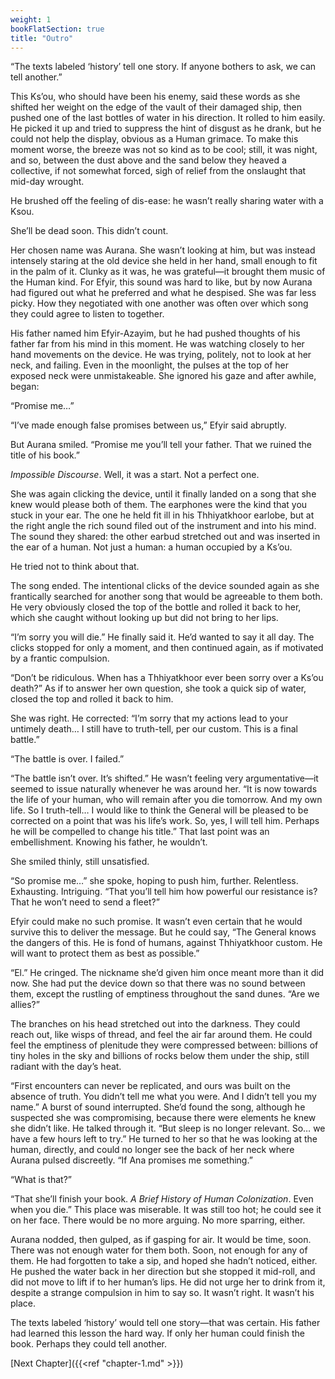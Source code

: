 ```yaml
---
weight: 1
bookFlatSection: true
title: "Outro"
---
```


“The texts labeled ‘history’ tell one story. If anyone bothers to ask, we can tell another.”

This Ks’ou, who should have been his enemy, said these words as she shifted her weight on the edge of the vault of their damaged ship, then pushed one of the last bottles of water in his direction. It rolled to him easily. He picked it up and tried to suppress the hint of disgust as he drank, but he could not help the display, obvious as a Human grimace. To make this moment worse, the breeze was not so kind as to be cool; still, it was night, and so, between the dust above and the sand below they heaved a collective, if not somewhat forced, sigh of relief from the onslaught that mid-day wrought. 

He brushed off the feeling of dis-ease: he wasn’t really sharing water with a Ksou. 

She’ll be dead soon. This didn’t count.

Her chosen name was Aurana. She wasn’t looking at him, but was instead intensely staring at the old device she held in her hand, small enough to fit in the palm of it. Clunky as it was, he was grateful—it brought them music of the Human kind. For Efyir, this sound was hard to like, but by now Aurana had figured out what he preferred and what he despised. She was far less picky. How they negotiated with one another was often over which song they could agree to listen to together. 

His father named him Efyir-Azayim, but he had pushed thoughts of his father far from his mind in this moment. He was watching closely to her hand movements on the device. He was trying, politely, not to look at her neck, and failing. Even in the moonlight, the pulses at the top of her exposed neck were unmistakeable. She ignored his gaze and after awhile, began:

“Promise me…”

“I’ve made enough false promises between us,” Efyir said abruptly. 

But Aurana smiled. “Promise me you’ll tell your father. That we ruined the title of his book.”

*Impossible Discourse*. Well, it was a start. Not a perfect one. 

 She was again clicking the device, until it finally landed on a song that she knew would please both of them. The earphones were the kind that you stuck in your ear. The one he held fit ill in his Thhiyatkhoor earlobe, but at the right angle the rich sound filed out of the instrument and into his mind. The sound they shared: the other earbud stretched out and was inserted in the ear of a human. Not just a human: a human occupied by a Ks’ou. 

He tried not to think about that.

The song ended. The intentional clicks of the device sounded again as she frantically searched for another song that would be agreeable to them both. He very obviously closed the top of the bottle and rolled it back to her, which she caught without looking up but did not bring to her lips.

“I’m sorry you will die.” He finally said it. He’d wanted to say it all day. The clicks stopped for only a moment, and then continued again, as if motivated by a frantic compulsion. 

“Don’t be ridiculous. When has a Thhiyatkhoor ever been sorry over a Ks’ou death?” As if to answer her own question, she took a quick sip of water, closed the top and rolled it back to him. 

She was right. He corrected: “I’m sorry that my actions lead to your untimely death… I still have to truth-tell, per our custom. This is a final battle.”

“The battle is over. I failed.”

“The battle isn’t over. It’s shifted.” He wasn’t feeling very argumentative—it seemed to issue naturally whenever he was around her. “It is now towards the life of your human, who will remain after you die tomorrow. And my own life. So I truth-tell… I would like to think the General will be pleased to be corrected on a point that was his life’s work. So, yes, I will tell him. Perhaps he will be compelled to change his title.” That last point was an embellishment. Knowing his father, he wouldn’t.

She smiled thinly, still unsatisfied. 

“So promise me…” she spoke, hoping to push him, further. Relentless. Exhausting. Intriguing. “That you’ll tell him how powerful our resistance is? That he won’t need to send a fleet?”

Efyir could make no such promise. It wasn’t even certain that he would survive this to deliver the message. But he could say, “The General knows the dangers of this. He is fond of humans, against Thhiyatkhoor custom. He will want to protect them as best as possible.”

“El.” He cringed. The nickname she’d given him once meant more than it did now. She had put the device down so that there was no sound between them, except the rustling of emptiness throughout the sand dunes. “Are we allies?”

The branches on his head stretched out into the darkness. They could reach out, like wisps of thread, and feel the air far around them. He could feel the emptiness of plenitude they were compressed between: billions of tiny holes in the sky and billions of rocks below them under the ship, still radiant with the day’s heat.

“First encounters can never be replicated, and ours was built on the absence of truth. You didn’t tell me what you were. And I didn’t tell you my name.” A burst of sound interrupted. She’d found the song, although he suspected she was compromising, because there were elements he knew she didn’t like. He talked through it. “But sleep is no longer relevant. So… we have a few hours left to try.” He turned to her so that he was looking at the human, directly, and could no longer see the back of her neck where Aurana pulsed discreetly. “If Ana promises me something.”

“What is that?”

“That she’ll finish your book. *A Brief History of Human Colonization*. Even when you die.” This place was miserable. It was still too hot; he could see it on her face. There would be no more arguing. No more sparring, either. 

Aurana nodded, then gulped, as if gasping for air. It would be time, soon. There was not enough water for them both. Soon, not enough for any of them. He had forgotten to take a sip, and hoped she hadn’t noticed, either. He pushed the water back in her direction but she stopped it mid-roll, and did not move to lift if to her human’s lips. He did not urge her to drink from it, despite a strange compulsion in him to say so. It wasn’t right. It wasn’t his place.

The texts labeled ‘history’ would tell one story—that was certain. His father had learned this lesson the hard way. If only her human could finish the book. Perhaps they could tell another. 

[Next Chapter]({{<ref "chapter-1.md" >}})
